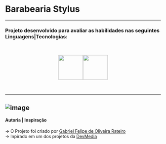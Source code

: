 # Barabearia Stylus
---

### Projeto desenvolvido para avaliar as habilidades nas seguintes Linguagens|Tecnologías:

<br>
<br>

<div width="150px" style="display: flex; justify-content: center;">

  <img src="https://github.com/GabrielFelipeOliveiraRateiroDev/Bolo-de-Chocolate/assets/149724308/9e3a1d57-9def-4df9-9eac-61c124c28b5b" width="80px" style="paddin-right: 30px;">
  <img src="https://github.com/GabrielFelipeOliveiraRateiroDev/Bolo-de-Chocolate/assets/149724308/6fc0862c-c023-4531-80e7-e03404ed1859" width="80px">
   
</div>

<br>
<br>

---

![image](https://github.com/GabrielFelipeOliveiraRateiroDev/Barbearia-Stylus/assets/149724308/82e47369-1308-4dc9-bc53-5a33a89e5c14)
---

#### Autoria | Inspiração

-> O Projeto foi criado por [Gabriel Felipe de Oliveira Rateiro](https://github.com/GabrielFelipeOliveiraRateiroDev) </br>
-> Inpirado em um dos projetos da [DevMedia](https://www.devmedia.com.br/)
